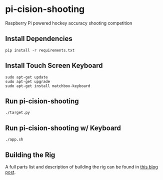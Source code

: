 # pi-cision-shooting
Raspberry Pi powered hockey accuracy shooting competition

## Install Dependencies
    pip install -r requirements.txt

## Install Touch Screen Keyboard
    sudo apt-get update
    sudo apt-get upgrade
    sudo apt-get install matchbox-keyboard

## Run pi-cision-shooting
    ./target.py

## Run pi-cision-shooting w/ Keyboard
    ./app.sh

## Building the Rig

A full parts list and description of building the rig can be found in [this blog post](https://www.asdfpublishing.com/single-post/2017/04/02/Pi-Day-Inspired-Hacking).

